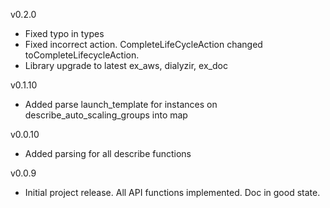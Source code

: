 v0.2.0

* Fixed typo in types
* Fixed incorrect action. CompleteLifeCycleAction changed toCompleteLifecycleAction.
* Library upgrade to latest ex_aws, dialyzir, ex_doc

v0.1.10
* Added parse launch_template for instances on describe_auto_scaling_groups into map

v0.0.10

* Added parsing for all describe functions

v0.0.9

* Initial project release. All API functions implemented. Doc in good state.